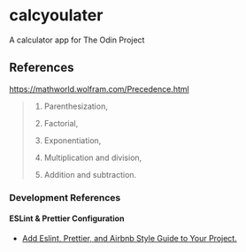 # calcyoulater

A calculator app for The Odin Project

## References

<https://mathworld.wolfram.com/Precedence.html>

> 1. Parenthesization,
>
> 2. Factorial,
>
> 3. Exponentiation,
>
> 4. Multiplication and division,
>
> 5. Addition and subtraction.

### Development References

#### ESLint & Prettier Configuration

- [Add Eslint, Prettier, and Airbnb Style Guide to Your Project.](https://dev.to/saurabhggc/add-eslint-prettier-and-airbnb-to-your-project-3mo8)
